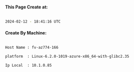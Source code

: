 
   
#### This Page Create at:

```bash

2024-02-12 - 18:41:16 UTC

```

#### Create By Machine:

```bash

Host Name : fv-az774-166

platform  : Linux-6.2.0-1019-azure-x86_64-with-glibc2.35

Ip Local  : 10.1.0.85

```

